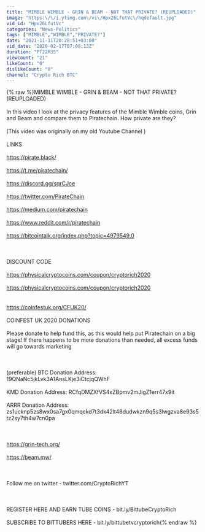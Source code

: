 ```yaml
---
title: "MIMBLE WIMBLE - GRIN & BEAM - NOT THAT PRIVATE? (REUPLOADED)"
image: "https:\/\/i.ytimg.com\/vi\/Hpx26LfutVc\/hqdefault.jpg"
vid_id: "Hpx26LfutVc"
categories: "News-Politics"
tags: ["MIMBLE","WIMBLE","PRIVATE?"]
date: "2021-11-11T20:28:51+03:00"
vid_date: "2020-02-17T07:08:13Z"
duration: "PT22M3S"
viewcount: "21"
likeCount: "0"
dislikeCount: "0"
channel: "Crypto Rich BTC"
---
```

{% raw %}MIMBLE WIMBLE - GRIN &amp; BEAM - NOT THAT PRIVATE? (REUPLOADED)<br /><br />In this video I look at the privacy features of the Mimble Wimble coins, Grin and Beam and compare them to Piratechain. How private are they?<br /><br />(This video was originally on my old Youtube Channel )<br /><br />LINKS<br /><br /><a rel="nofollow" target="blank" href="https://pirate.black/">https://pirate.black/</a><br /><br /><a rel="nofollow" target="blank" href="https://t.me/piratechain/">https://t.me/piratechain/</a><br /><br /><a rel="nofollow" target="blank" href="https://discord.gg/sqrCJce">https://discord.gg/sqrCJce</a><br /><br /><a rel="nofollow" target="blank" href="https://twitter.com/PirateChain">https://twitter.com/PirateChain</a><br /><br /><a rel="nofollow" target="blank" href="https://medium.com/piratechain">https://medium.com/piratechain</a><br /><br /><a rel="nofollow" target="blank" href="https://www.reddit.com/r/piratechain">https://www.reddit.com/r/piratechain</a><br /><br /><a rel="nofollow" target="blank" href="https://bitcointalk.org/index.php?topic=4979549.0">https://bitcointalk.org/index.php?topic=4979549.0</a><br /><br /><br /><br />DISCOUNT CODE<br /><br /><a rel="nofollow" target="blank" href="https://physicalcryptocoins.com/coupon/cryptorich2020">https://physicalcryptocoins.com/coupon/cryptorich2020</a><br /><br /><a rel="nofollow" target="blank" href="https://physicalcryptocoins.com/coupon/cryptorich2020">https://physicalcryptocoins.com/coupon/cryptorich2020</a><br /><br /><br /><a rel="nofollow" target="blank" href="https://coinfestuk.org/CFUK20/">https://coinfestuk.org/CFUK20/</a><br /><br />COINFEST UK 2020 DONATIONS<br /><br />Please donate to help fund this, as this would help put Piratechain on a big stage! If there happens to be more donations than needed, all excess funds will go towards marketing<br /><br /><br /><br />(preferable) BTC Donation Address: 19QNaNc5jkLvk3A1AnsLKje3iCtcjqQWhF<br /><br />KMD Donation Address: RCfqDMZXfVS4xZBpmv2mJigZ1err47x9it<br /><br />ARRR Donation Address: zs1ucknp5zs8wx0sa7gx0qmqekd7t3dk42lt48dudwkzn9q5s3lwgzva8e93s5tz2sy7th4w7cn0pa<br /><br /><br /><br /><a rel="nofollow" target="blank" href="https://grin-tech.org/">https://grin-tech.org/</a><br /><br /><a rel="nofollow" target="blank" href="https://beam.mw/">https://beam.mw/</a><br /><br /><br /><br />Follow me on twitter - twitter.com/CryptoRichYT<br /><br /><br /><br />REGISTER HERE AND EARN TUBE COINS - bit.ly/BittubeCryptoRich<br /><br />SUBSCRIBE TO BITTUBERS HERE - bit.ly/bittubetvcryptorich{% endraw %}
